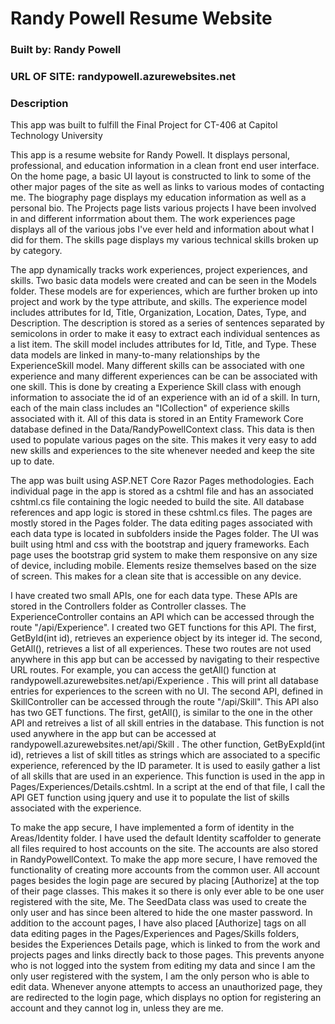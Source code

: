 # Randy Powell Resume Website
### Built by: Randy Powell
### URL OF SITE: randypowell.azurewebsites.net

### Description
This app was built to fulfill the Final Project for CT-406 at Capitol Technology University


This app is a resume website for Randy Powell. It displays personal, professional, and education information in a clean
front end user interface. On the home page, a basic UI layout is constructed to link to some of the other major pages of the site
as well as links to various modes of contacting me. The biography page displays my education information as well as a personal bio.
The Projects page lists various projects I have been involved in and different inforrmation about them. The work experiences page displays
all of the various jobs I've ever held and information about what I did for them. The skills page displays my various technical skills broken
up by category.

The app dynamically tracks work experiences, project experiences, and skills. Two basic data models were created and can be seen in the Models folder.
These models are for experiences, which are further broken up into project and work by the type attribute, and skills. The experience model includes 
attributes for Id, Title, Organization, Location, Dates, Type, and Description. The description is stored as a series of sentences separated by semicolons
in order to make it easy to extract each individual sentences as a list item. The skill model includes attributes for Id, Title, and Type.
These data models are linked in
many-to-many relationships by the ExperienceSkill model. Many different skills can be associated with one experience and many different experiences can be
can be associated with one skill. This is done by creating a Experience Skill class with enough information to associate the id of an experience with an id
of a skill. In turn, each of the main class includes an "ICollection" of experience skills associated with it. All of this data is stored in an
Entity Framework Core database defined in the Data/RandyPowellContext class. This data is then used to populate various pages on the site.
This makes it very easy to add new skills and experiences to the site whenever needed and keep the site up to date.


The app was built using ASP.NET Core Razor Pages methodologies. Each individual page in the app is stored as a cshtml file and has an associated cshtml.cs file
containing the logic needed to build the site. All database references and app logic is stored in these cshtml.cs files.
The pages are mostly stored in the Pages folder. The data editing pages associated with each data type is located
in subfolders inside the Pages folder. The UI was built using html and css with the bootstrap and jquery frameworks. Each page uses the bootstrap grid system
to make them responsive on any size of device, including mobile. Elements resize themselves based on the size of screen. This makes for a clean
site that is accessible on any device.


I have created two small APIs, one for each data type. These APIs are stored in the Controllers folder as Controller classes. The ExperienceController contains
an API which can be accessed through the route "/api/Experience". I created two GET functions for this API. The first, GetById(int id), retrieves an experience object
by its integer id. The second, GetAll(), retrieves a list of all experiences. These two routes are not used anywhere in this app but can be accessed by navigating
to their respective URL routes. For example, you can access the getAll() function at randypowell.azurewebsites.net/api/Experience . This will print all database
entries for experiences to the screen with no UI. The second API, defined in SkillController can be accessed through the route "/api/Skill". This API also
has two GET functions. The first, getAll(), is similar to the one in the other API and retreives a list of all skill entries in the database. This function is not
used anywhere in the app but can be accessed at randypowell.azurewebsites.net/api/Skill . The other function, GetByExpId(int id), retrieves a list of
skill titles as strings which are associated to a specific experience, referenced by the ID parameter. It is used to easily gather a list of all skills
that are used in an experience. This function is used in the app in Pages/Experiences/Details.cshtml. In a script at the end of that file, I call the API
GET function using jquery and use it to populate the list of skills associated with the experience. 


To make the app secure, I have implemented a form of identity in the Areas/Identity folder. I have used the default Identity scaffolder to generate all files
required to host accounts on the site. The accounts are also stored in RandyPowellContext. To make the app more secure, I have removed the functionality of
creating more accounts from the common user. All account pages besides the login page are secured by placing [Authorize] at the top of their page classes.
This makes it so there is only ever able to be one user registered with the site, Me. The SeedData class was used to create the only user and has since been
altered to hide the one master password. In addition to the account pages, I have also placed [Authorize] tags on all data editing pages in the Pages/Experiences
and Pages/Skills folders, besides the Experiences Details page, which is linked to from the work and projects pages and links directly back to those pages.
This prevents anyone who is not logged into the system from editing my data and since I am the only user registered with the system, I am the only person 
who is able to edit data. Whenever anyone attempts to access an unauthorized page, they are redirected to the login page, which displays no option for 
registering an account and they cannot log in, unless they are me.